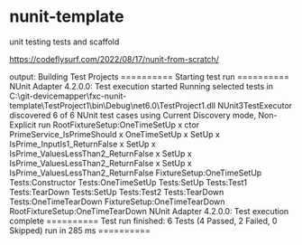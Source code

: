 # nunit-template
unit testing tests and scaffold

https://codeflysurf.com/2022/08/17/nunit-from-scratch/

output:
Building Test Projects
========== Starting test run ==========
NUnit Adapter 4.2.0.0: Test execution started
Running selected tests in C:\git-devicemapper\fxc-nunit-template\TestProject1\bin\Debug\net6.0\TestProject1.dll
   NUnit3TestExecutor discovered 6 of 6 NUnit test cases using Current Discovery mode, Non-Explicit run
RootFixtureSetup:OneTimeSetUp
x ctor PrimeService_IsPrimeShould
x OneTimeSetUp
x SetUp
x IsPrime_InputIs1_ReturnFalse
x SetUp
x IsPrime_ValuesLessThan2_ReturnFalse
x SetUp
x IsPrime_ValuesLessThan2_ReturnFalse
x SetUp
x IsPrime_ValuesLessThan2_ReturnFalse
FixtureSetup:OneTimeSetUp
Tests:Constructor
Tests:OneTimeSetUp
Tests:SetUp
Tests:Test1
Tests:TearDown
Tests:SetUp
Tests:Test2
Tests:TearDown
Tests:OneTimeTearDown
FixtureSetup:OneTimeTearDown
RootFixtureSetup:OneTimeTearDown
NUnit Adapter 4.2.0.0: Test execution complete
========== Test run finished: 6 Tests (4 Passed, 2 Failed, 0 Skipped) run in 285 ms ==========
